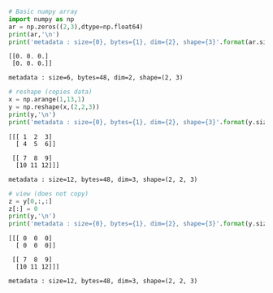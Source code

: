 ```python
# Basic numpy array
import numpy as np
ar = np.zeros((2,3),dtype=np.float64)
print(ar,'\n')
print('metadata : size={0}, bytes={1}, dim={2}, shape={3}'.format(ar.size,ar.nbytes,ar.ndim,ar.shape))
```

    [[0. 0. 0.]
     [0. 0. 0.]] 
    
    metadata : size=6, bytes=48, dim=2, shape=(2, 3)
    


```python
# reshape (copies data)
x = np.arange(1,13,1)
y = np.reshape(x,(2,2,3))
print(y,'\n')
print('metadata : size={0}, bytes={1}, dim={2}, shape={3}'.format(y.size,y.nbytes,y.ndim,y.shape))
```

    [[[ 1  2  3]
      [ 4  5  6]]
    
     [[ 7  8  9]
      [10 11 12]]] 
    
    metadata : size=12, bytes=48, dim=3, shape=(2, 2, 3)
    


```python
# view (does not copy)
z = y[0,:,:]
z[:] = 0
print(y,'\n')
print('metadata : size={0}, bytes={1}, dim={2}, shape={3}'.format(y.size,y.nbytes,y.ndim,y.shape))
```

    [[[ 0  0  0]
      [ 0  0  0]]
    
     [[ 7  8  9]
      [10 11 12]]] 
    
    metadata : size=12, bytes=48, dim=3, shape=(2, 2, 3)
    

